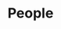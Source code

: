 ---
layout: profiles
permalink: /people/
title: People
description: Contributors
nav: true
nav_order: 7

profiles:
  # if you want to include more than one profile, just replicate the following block
  # and create one content file for each profile inside _pages/
  - align: right
    image: 
    content: about_kidambi.md
    image_circular: true # crops the image to make it circular
    more_info: >

  - align: right
    image: 
    content: about_gegelia.md
    image_circular: true # crops the image to make it circular
    more_info: >   

  - align: right
    image: 
    content: about_stepniczka.md
    image_circular: true # crops the image to make it circular
    more_info: >   

      

---